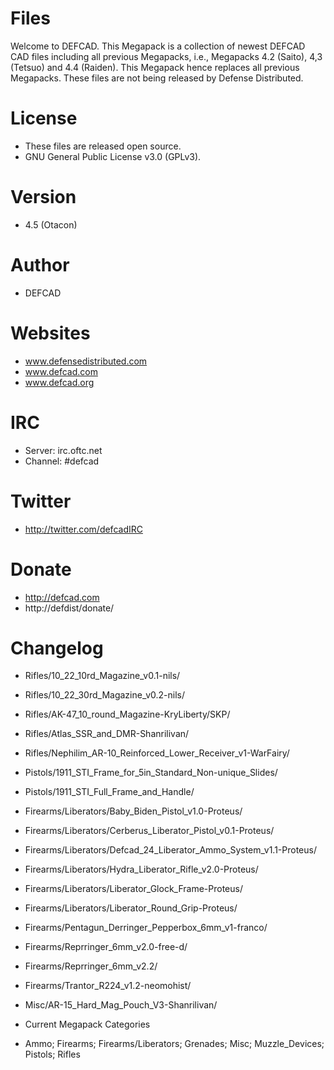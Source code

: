 # Files
Welcome to DEFCAD. This Megapack is a collection of newest DEFCAD CAD files including all previous Megapacks, i.e., Megapacks 4.2 (Saito), 4,3 (Tetsuo) and 4.4 (Raiden). This Megapack hence replaces all previous Megapacks. These files are not being released by Defense Distributed. 

# License

* These files are released open source.
* GNU General Public License v3.0 (GPLv3).

# Version

* 4.5 (Otacon)

# Author
* DEFCAD

# Websites 
* www.defensedistributed.com
* www.defcad.com
* www.defcad.org

# IRC
* Server: irc.oftc.net 
* Channel: #defcad

# Twitter
* http://twitter.com/defcadIRC

# Donate
* http://defcad.com
* http://defdist/donate/

# Changelog

* Rifles/10_22_10rd_Magazine_v0.1-nils/
* Rifles/10_22_30rd_Magazine_v0.2-nils/
* Rifles/AK-47_10_round_Magazine-KryLiberty/SKP/
* Rifles/Atlas_SSR_and_DMR-Shanrilivan/
* Rifles/Nephilim_AR-10_Reinforced_Lower_Receiver_v1-WarFairy/
* Pistols/1911_STI_Frame_for_5in_Standard_Non-unique_Slides/
* Pistols/1911_STI_Full_Frame_and_Handle/
* Firearms/Liberators/Baby_Biden_Pistol_v1.0-Proteus/
* Firearms/Liberators/Cerberus_Liberator_Pistol_v0.1-Proteus/
* Firearms/Liberators/Defcad_24_Liberator_Ammo_System_v1.1-Proteus/
* Firearms/Liberators/Hydra_Liberator_Rifle_v2.0-Proteus/
* Firearms/Liberators/Liberator_Glock_Frame-Proteus/
* Firearms/Liberators/Liberator_Round_Grip-Proteus/
* Firearms/Pentagun_Derringer_Pepperbox_6mm_v1-franco/
* Firearms/Reprringer_6mm_v2.0-free-d/
* Firearms/Reprringer_6mm_v2.2/
* Firearms/Trantor_R224_v1.2-neomohist/
* Misc/AR-15_Hard_Mag_Pouch_V3-Shanrilivan/

* Current Megapack Categories
- Ammo; Firearms; Firearms/Liberators; Grenades; Misc; Muzzle_Devices; Pistols; Rifles

